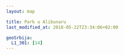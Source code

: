 ```yaml
---
layout: map

title: Park u Alibunaru
last_modified_at: 2018-05-22T23:34:06+02:00

geoSrbija:
  L1_301: [14]
---
```

